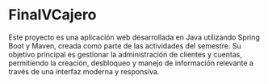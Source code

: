 # FinalVCajero
Este proyecto es una aplicación web desarrollada en Java utilizando Spring Boot y Maven, creada como parte de las actividades del semestre. Su objetivo principal es gestionar la administración de clientes y cuentas, permitiendo la creación, desbloqueo y manejo de información relevante a través de una interfaz moderna y responsiva.

